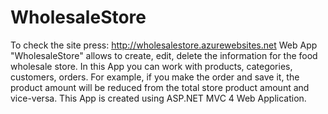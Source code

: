 # WholesaleStore

To check the site press: http://wholesalestore.azurewebsites.net
Web App "WholesaleStore" allows to create, edit, delete the information for the food wholesale store. In this App you can work with products, categories, customers, orders. For example, if you make the order and save it, the product amount will be reduced from the total store product amount and vice-versa. This App is created using  ASP.NET MVC 4 Web Application.

